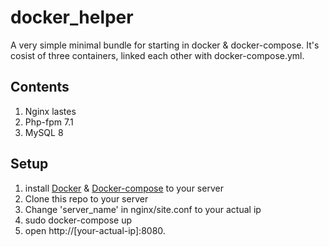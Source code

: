 # docker_helper

A very simple minimal bundle for starting in docker & docker-compose. 
It's cosist of three containers, linked each other with docker-compose.yml.

## Contents
1. Nginx lastes
2. Php-fpm 7.1
3. MySQL 8

## Setup
1. install [Docker](https://docs.docker.com/install/) & [Docker-compose](https://docs.docker.com/compose/install/) to your server
2. Clone this repo to your server
3. Change 'server_name' in nginx/site.conf to your actual ip
4. sudo docker-compose up
5. open http://[your-actual-ip]:8080.
